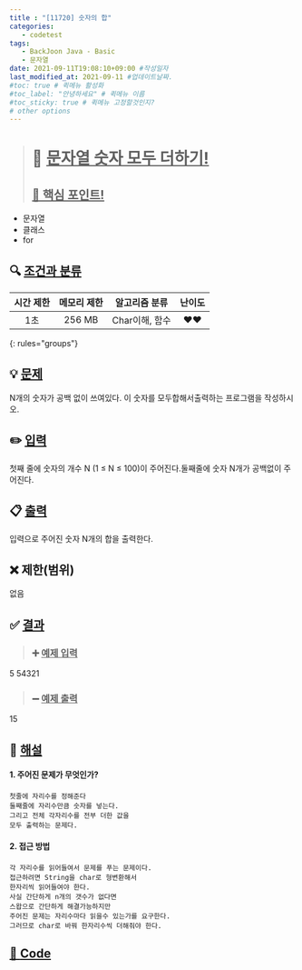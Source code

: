 ```yaml
---
title : "[11720] 숫자의 합"
categories:
   - codetest
tags:
   - BackJoon Java - Basic
   - 문자열
date: 2021-09-11T19:08:10+09:00 #작성일자
last_modified_at: 2021-09-11 #업데이트날짜.
#toc: true # 퀵메뉴 활성화
#toc_label: "안녕하세요" # 퀵메뉴 이름
#toc_sticky: true # 퀵메뉴 고정할것인지?
# other options
---
```


 > # 📜 <u>문자열 숫자 모두 더하기!</u> 
 > ## <u>📌 핵심 포인트!</u> 
 * 문자열
 *  클래스
 *  for
 
 
## 🔍 <u>조건과 분류</u>

| 시간 제한  | 메모리 제한  |  알고리즘 분류 | 난이도 
|:-------------:|:---------------:|:-----------:|:---------:
| 1초 | 256 MB | Char이해, 함수 | ❤️❤️ 
{: rules="groups"}

## 💡 <u>문제</u> 
N개의 숫자가 공백 없이 쓰여있다. 이 숫자를 모두합해서출력하는 프로그램을 작성하시오.

## ✏️ <u>입력</u>
첫째 줄에 숫자의 개수 N (1 ≤ N ≤ 100)이 주어진다.둘째줄에 숫자 N개가 공백없이 주어진다.

## 📋 <u>출력</u>
입력으로 주어진 숫자 N개의 합을 출력한다.

## ❌ 제한(범위)
없음

## ✅ <u>결과</u>
> ### ➕ <u>예제 입력</u>
   5
   54321

> ### ➖ <u>예제 출력</u>
   15


## 💭 <u>해설</u>
#### 1. 주어진 문제가 무엇인가?
	첫줄에 자리수를 정해준다
	둘째줄에 자리수만큼 숫자를 넣는다.
	그리고 전체 각자리수를 전부 더한 값을
	모두 출력하는 문제다.

	
#### 2. 접근 방법
	각 자리수를 읽어들여서 문제를 푸는 문제이다.
	접근하려면 String을 char로 형변환해서
	한자리씩 읽어들여야 한다.
	사실 간단하게 n개의 갯수가 없다면
	스왑으로 간단하게 해결가능하지만
	주어진 문제는 자리수마다 읽을수 있는가를 요구한다.
	그러므로 char로 바꿔 한자리수씩 더해줘야 한다.

## <u>📖 <u>Code</u>
<script src="https://gist.github.com/Cononi/74a9da6c035f2bea33ac19be3805069a.js"></script>